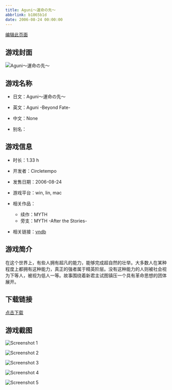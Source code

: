 ```yaml
---
title: Aguni～運命の先～
abbrlink: b1865b1d
date: 2006-08-24 00:00:00
---
```

[编辑此页面](https://github.com/ACG-3/ADV3-source/blob/main/source/_posts/games/MYTH.md)

## 游戏封面

![Aguni～運命の先～](https://pan.timero.xyz/d/onedrive/img_lib_001/MYTH_cover.avif)


## 游戏名称

- 日文：Aguni～運命の先～
- 英文：Aguni -Beyond Fate-
- 中文：None

- 别名：


## 游戏信息

- 时长：1.33 h
- 开发者：Circletempo
- 发售日期：2006-08-24
- 游戏平台：win, lin, mac
- 相关作品：
   - 续作：MYTH
   - 旁支：MYTH -After the Stories-

- 相关链接：[vndb](https://vndb.org/v1055)


## 游戏简介

在这个世界上，有些人拥有超凡的能力，能够完成超自然的壮举。大多数人在某种程度上都拥有这种能力，真正的强者属于精英阶层。没有这种能力的人则被社会视为下等人，被视为低人一等。故事围绕着新君主试图镇压一个具有革命思想的团体展开。


## 下载链接

[点击下载](https://pan.timero.xyz/onedrive/adv_lib_001/MYTH)


## 游戏截图


![Screenshot 1](https://pan.timero.xyz/d/onedrive/img_lib_001/MYTH_Screenshot_1.avif)

![Screenshot 2](https://pan.timero.xyz/d/onedrive/img_lib_001/MYTH_Screenshot_2.avif)

![Screenshot 3](https://pan.timero.xyz/d/onedrive/img_lib_001/MYTH_Screenshot_3.avif)

![Screenshot 4](https://pan.timero.xyz/d/onedrive/img_lib_001/MYTH_Screenshot_4.avif)

![Screenshot 5](https://pan.timero.xyz/d/onedrive/img_lib_001/MYTH_Screenshot_5.avif)

